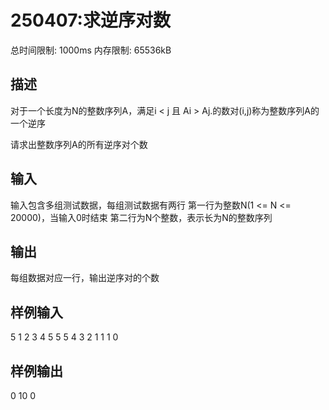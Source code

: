 # 250407:求逆序对数

总时间限制: 1000ms 内存限制: 65536kB

## 描述
对于一个长度为N的整数序列A，满足i < j 且 Ai > Aj.的数对(i,j)称为整数序列A的一个逆序

请求出整数序列A的所有逆序对个数

## 输入
输入包含多组测试数据，每组测试数据有两行
第一行为整数N(1 <= N <= 20000)，当输入0时结束
第二行为N个整数，表示长为N的整数序列

## 输出
每组数据对应一行，输出逆序对的个数

## 样例输入
5
1 2 3 4 5
5
5 4 3 2 1
1
1
0

## 样例输出
0
10
0
